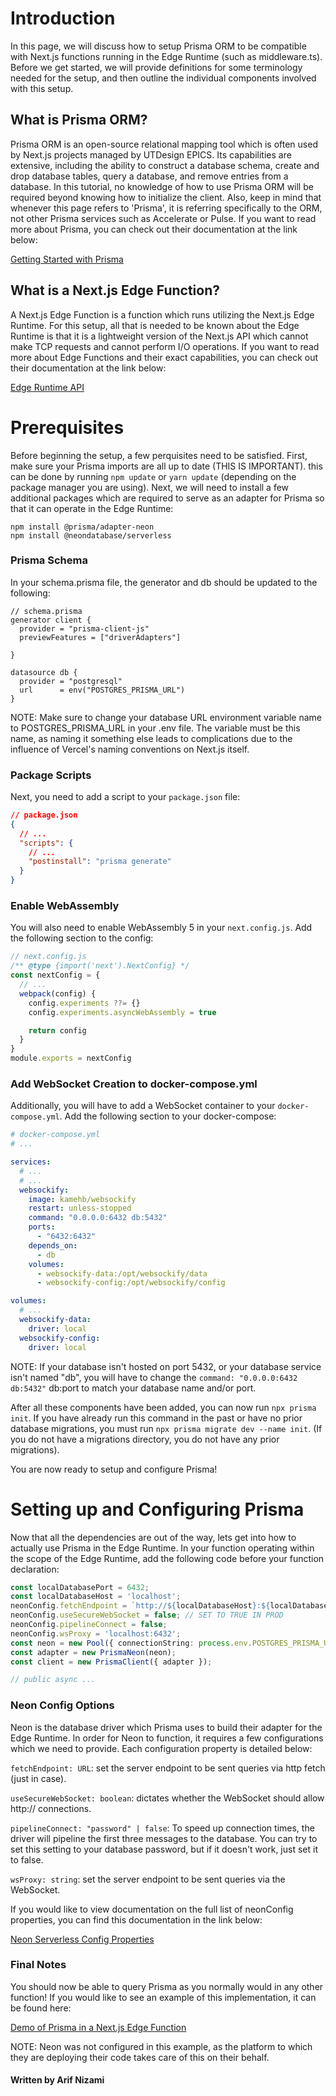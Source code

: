 # Introduction
In this page, we will discuss how to setup Prisma ORM to be compatible with Next.js functions running in the Edge Runtime (such as middleware.ts). Before we get started, we will provide definitions for some terminology needed for the setup, and then outline the individual components involved with this setup.

## What is Prisma ORM?
Prisma ORM is an open-source relational mapping tool which is often used by Next.js projects managed by UTDesign EPICS. Its capabilities are extensive, including the ability to construct a database schema, create and drop database tables, query a database, and remove entries from a database. In this tutorial, no knowledge of how to use Prisma ORM will be required beyond knowing how to initialize the client. Also, keep in mind that whenever this page refers to 'Prisma', it is referring specifically to the ORM, not other Prisma services such as Accelerate or Pulse. If you want to read more about Prisma, you can check out their documentation at the link below:

[Getting Started with Prisma](https://www.prisma.io/docs/getting-started)

## What is a Next.js Edge Function?
A Next.js Edge Function is a function which runs utilizing the Next.js Edge Runtime. For this setup, all that is needed to be known about the Edge Runtime is that it is a lightweight version of the Next.js API which cannot make TCP requests and cannot perform I/O operations. If you want to read more about Edge Functions and their exact capabilities, you can check out their documentation at the link below:

[Edge Runtime API](https://nextjs.org/docs/pages/api-reference/edge)

# Prerequisites
Before beginning the setup, a few perquisites need to be satisfied. First, make sure your Prisma imports are all up to date (THIS IS IMPORTANT). this can be done by running `npm update` or `yarn update` (depending on the package manager you are using). Next, we will need to install a few additional packages which are required to serve as an adapter for Prisma so that it can operate in the Edge Runtime:

```
npm install @prisma/adapter-neon
npm install @neondatabase/serverless
```
### Prisma Schema
In your schema.prisma file, the generator and db should be updated to the following:

```prisma
// schema.prisma
generator client {
  provider = "prisma-client-js"
  previewFeatures = ["driverAdapters"]

}

datasource db {
  provider = "postgresql"
  url      = env("POSTGRES_PRISMA_URL")
}
```

NOTE: Make sure to change your database URL environment variable name to POSTGRES_PRISMA_URL in your .env file. The variable must be this name, as naming it something else leads to complications due to the influence of Vercel's naming conventions on Next.js itself.

### Package Scripts
Next, you need to add a script to your `package.json` file:

```json
// package.json
{
  // ...
  "scripts": {
    // ...
    "postinstall": "prisma generate"
  }
}
```
### Enable WebAssembly
You will also need to enable WebAssembly 5 in your `next.config.js`. Add the following section to the config:

```js
// next.config.js
/** @type {import('next').NextConfig} */
const nextConfig = {
  // ...
  webpack(config) {
    config.experiments ??= {}
    config.experiments.asyncWebAssembly = true

    return config
  }
}
module.exports = nextConfig
```

### Add WebSocket Creation to docker-compose.yml
Additionally, you will have to add a WebSocket container to your `docker-compose.yml`. Add the following section to your docker-compose:

```yml
# docker-compose.yml
# ...

services:
  # ...
  # ...
  websockify:
    image: kamehb/websockify
    restart: unless-stopped
    command: "0.0.0.0:6432 db:5432"
    ports:
      - "6432:6432"
    depends_on:
      - db
    volumes:
      - websockify-data:/opt/websockify/data
      - websockify-config:/opt/websockify/config

volumes:
  # ...
  websockify-data:
    driver: local
  websockify-config:
    driver: local
```

NOTE: If your database isn't hosted on port 5432, or your database service isn't named "db", you will have to change the `command: "0.0.0.0:6432 db:5432"` db:port to match your database name and/or port.

After all these components have been added, you can now run `npx prisma init`. If you have already run this command in the past or have no prior database migrations, you must run `npx prisma migrate dev --name init`. (If you do not have a migrations directory, you do not have any prior migrations).

You are now ready to setup and configure Prisma!

# Setting up and Configuring Prisma
Now that all the dependencies are out of the way, lets get into how to actually use Prisma in the Edge Runtime. In your function operating within the scope of the Edge Runtime, add the following code before your function declaration:

```ts
const localDatabasePort = 6432;
const localDatabaseHost = 'localhost';
neonConfig.fetchEndpoint = `http://${localDatabaseHost}:${localDatabasePort}`;
neonConfig.useSecureWebSocket = false; // SET TO TRUE IN PROD
neonConfig.pipelineConnect = false;
neonConfig.wsProxy = 'localhost:6432';
const neon = new Pool({ connectionString: process.env.POSTGRES_PRISMA_URL });
const adapter = new PrismaNeon(neon);
const client = new PrismaClient({ adapter });

// public async ...
```
### Neon Config Options
Neon is the database driver which Prisma uses to build their adapter for the Edge Runtime. In order for Neon to function, it requires a few configurations which we need to provide. Each configuration property is detailed below:

`fetchEndpoint: URL`: set the server endpoint to be sent queries via http fetch (just in case).

`useSecureWebSocket: boolean`: dictates whether the WebSocket should allow http:// connections.

`pipelineConnect: "password" | false`: To speed up connection times, the driver will pipeline the first three messages to the database. You can try to set this setting to your database password, but if it doesn't work, just set it to false.

`wsProxy: string`: set the server endpoint to be sent queries via the WebSocket.

If you would like to view documentation on the full list of neonConfig properties, you can find this documentation in the link below:

[Neon Serverless Config Properties](https://github.com/neondatabase/serverless/blob/main/CONFIG.md)

### Final Notes
You should now be able to query Prisma as you normally would in any other function! If you would like to see an example of this implementation, it can be found here:

[Demo of Prisma in a Next.js Edge Function](https://github.com/prisma/nextjs-edge-functions/tree/main)

NOTE: Neon was not configured in this example, as the platform to which they are deploying their code takes care of this on their behalf.


#### Written by Arif Nizami